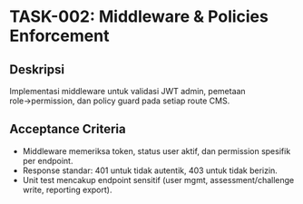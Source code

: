 # TASK-002: Middleware & Policies Enforcement

## Deskripsi
Implementasi middleware untuk validasi JWT admin, pemetaan role→permission, dan policy guard pada setiap route CMS.

## Acceptance Criteria
- Middleware memeriksa token, status user aktif, dan permission spesifik per endpoint.
- Response standar: 401 untuk tidak autentik, 403 untuk tidak berizin.
- Unit test mencakup endpoint sensitif (user mgmt, assessment/challenge write, reporting export).


